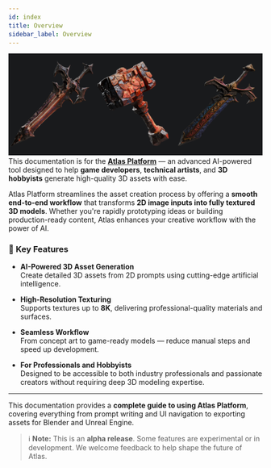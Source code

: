 ```yaml
---
id: index
title: Overview
sidebar_label: Overview
---
```

![header](..\static\img\headers\01.jpg)
This documentation is for the [**Atlas Platform**](https://frontend.beta.atlas.design/editor) — an advanced AI-powered tool designed to help **game developers**, **technical artists**, and **3D hobbyists** generate high-quality 3D assets with ease.

Atlas Platform streamlines the asset creation process by offering a **smooth end-to-end workflow** that transforms **2D image inputs into fully textured 3D models**. Whether you're rapidly prototyping ideas or building production-ready content, Atlas enhances your creative workflow with the power of AI.

### 🔑 Key Features

- **AI-Powered 3D Asset Generation**  
  Create detailed 3D assets from 2D prompts using cutting-edge artificial intelligence.

- **High-Resolution Texturing**  
  Supports textures up to **8K**, delivering professional-quality materials and surfaces.

- **Seamless Workflow**  
  From concept art to game-ready models — reduce manual steps and speed up development.

- **For Professionals and Hobbyists**  
  Designed to be accessible to both industry professionals and passionate creators without requiring deep 3D modeling expertise.

---

This documentation provides a **complete guide to using Atlas Platform**, covering everything from prompt writing and UI navigation to exporting assets for Blender and Unreal Engine.

> ℹ️ **Note:** This is an **alpha release**. Some features are experimental or in development. We welcome feedback to help shape the future of Atlas.
